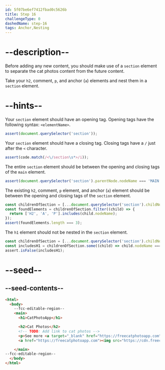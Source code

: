 ```yaml
---
id: 5f07be6ef7412fbad0c5626b
title: Step 16
challengeType: 0
dashedName: step-16
tags: Anchor,Nesting
---
```


# --description--

Before adding any new content, you should make use of a `section` element to separate the cat photos content from the future content.

Take your `h2`, comment, `p`, and anchor (`a`) elements and nest them in a `section` element.

# --hints--

Your `section` element should have an opening tag. Opening tags have the following syntax: `<elementName>`.

```js
assert(document.querySelector('section'));
```

Your `section` element should have a closing tag. Closing tags have a `/` just after the `<` character.

```js
assert(code.match(/<\/section\s*>/i));
```

The entire `section` element should be between the opening and closing tags of the `main` element.

```js
assert(document.querySelector('section').parentNode.nodeName === 'MAIN');
```

The existing `h2`, comment, `p` element, and anchor (`a`) element should be between the opening and closing tags of the `section` element.

```js
const childrenOfSection = [...document.querySelector('section').childNodes];
const foundElements = childrenOfSection.filter((child) => {
  return ['H2', 'A', 'P'].includes(child.nodeName);
});
assert(foundElements.length === 3);
```

The `h1` element should not be nested in the `section` element.

```js
const childrenOfSection = [...document.querySelector('section').childNodes];
const includesH1 = childrenOfSection.some((child) => child.nodeName === 'H1');
assert.isFalse(includesH1);
```

# --seed--

## --seed-contents--

```html
<html>
  <body>
    --fcc-editable-region--
    <main>
      <h1>CatPhotoApp</h1>

      <h2>Cat Photos</h2>
      <!-- TODO: Add link to cat photos -->
      <p>See more <a target="_blank" href="https://freecatphotoapp.com">cat photos</a> in our gallery.</p>
      <a href="https://freecatphotoapp.com"><img src="https://cdn.freecodecamp.org/curriculum/cat-photo-app/relaxing-cat.jpg" alt="A cute orange cat lying on its back."></a>

    </main>
--fcc-editable-region--
  </body>
</html>
```

